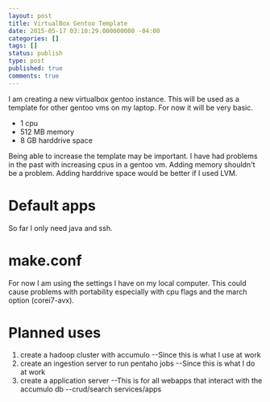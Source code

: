 ```yaml
---
layout: post
title: VirtualBox Gentoo Template
date: 2015-05-17 03:10:29.000000000 -04:00
categories: []
tags: []
status: publish
type: post
published: true
comments: true
---
```

I am creating a new virtualbox gentoo instance. This will be used as a template for other gentoo vms on my laptop. For now it will be very basic.

* 1 cpu
* 512 MB memory
* 8 GB harddrive space

Being able to increase the template may be important. I have had problems in the past with increasing cpus in a gentoo vm. Adding memory shouldn't be a problem. Adding harddrive space would be better if I used LVM.

# Default apps
So far I only need java and ssh.

# make.conf

For now I am using the settings I have on my local computer. This could cause problems with portability especially with cpu flags and the march option (corei7-avx).

# Planned uses
1. create a hadoop cluster with accumulo
--Since this is what I use at work
2. create an ingestion server to run pentaho jobs
--Since this is what I do at work
3. create a application server
--This is for all webapps that interact with the accumulo db
--crud/search services/apps
